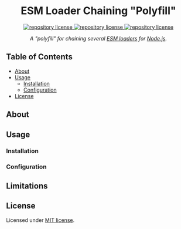 <h1 align="center">
    ESM Loader Chaining "Polyfill"
</h1>

<p align="center">
    <a href="https://github.com/concision/esm-loaders/blob/master/LICENSE">
        <img alt="repository license" src="https://img.shields.io/github/license/concision/esm-loaders?style=for-the-badge"/>
    </a>
    <a href="https://www.npmjs.com/package/@esm-loaders/chain-polyfill">
        <img alt="repository license" src="https://img.shields.io/npm/v/@esm-loaders/chain-polyfill?color=red&logo=npm&style=for-the-badge"/>
    </a>
    <a href="https://bundlephobia.com/result?p=@esm-loaders/chain-polyfill">
        <img alt="repository license" src="https://img.shields.io/bundlephobia/min/@esm-loaders/chain-polyfill?color=green&label=Size&logo=node.js&logoColor=green&style=for-the-badge"/>
    </a>
</p>

<p align="center">
    <i>A "polyfill" for chaining several <a href="https://nodejs.org/api/esm.html#esm_experimental_loaders">ESM loaders</a> for <a href="https://nodejs.org/en/">Node.js</a>.</i>
</p>


## Table of Contents

- [About](#about)
- [Usage](#usage)
  - [Installation](#installation)
  - [Configuration](#configuration)
- [License](#license)


## About


## Usage

### Installation

### Configuration


## Limitations


## License
Licensed under [MIT license](https://choosealicense.com/licenses/mit/).
